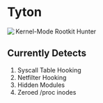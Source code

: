# Tyton

<img align="left" src="https://raw.githubusercontent.com/nbulischeck/tyton/master/images/tyton-large.jpg?token=ARN9vXUA3y4sqHCkZj_tM1s9Zlb4eW-vks5bu8I4wA%3D%3D">

Kernel-Mode Rootkit Hunter

## Currently Detects

1. Syscall Table Hooking
2. Netfilter Hooking
3. Hidden Modules
4. Zeroed /proc inodes
